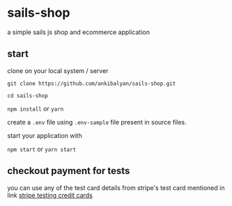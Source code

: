 # sails-shop

a simple sails js shop and ecommerce application

## start

clone on your local system / server

`git clone https://github.com/ankibalyan/sails-shop.git`

`cd sails-shop`

`npm install` or `yarn`

create a `.env` file using `.env-sample` file present in source files.

start your application with

`npm start` or `yarn start`

## checkout payment for tests

you can use any of the test card details from stripe's test card mentioned in link
[stripe testing credit cards][1]

[1]: https://stripe.com/docs/testing
